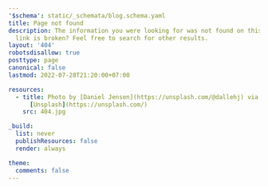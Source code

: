 ```yaml
---
'$schema': static/_schemata/blog.schema.yaml
title: Page not found
description: The information you were looking for was not found on this website. Maybe the
  link is broken? Feel free to search for other results.
layout: '404'
robotsdisallow: true
posttype: page
canonical: false
lastmod: 2022-07-28T21:20:00+07:00

resources:
  - title: Photo by [Daniel Jensen](https://unsplash.com/@dallehj) via
      [Unsplash](https://unsplash.com/)
    src: 404.jpg

_build:
  list: never
  publishResources: false
  render: always

theme:
  comments: false
---
```

